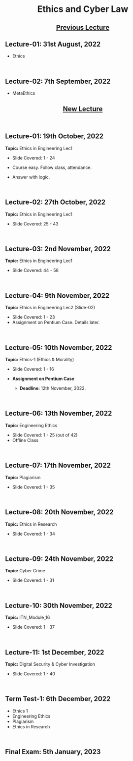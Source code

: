 <h1 align="center">Ethics and Cyber Law</h1>

<h2 align="center"><u><b>Previous Lecture</b></u></h2>

<h2>Lecture-01: 31st August, 2022</h2>

- Ethics

<br><h2>Lecture-02: 7th September, 2022</h2>

- MetaEthics

<h2 align="center"><u><b>New Lecture</b></u></h2>

<br><h2>Lecture-01: 19th October, 2022</h2>

**Topic:** Ethics in Engineering Lec1
- Slide Covered: 1 - 24

- Course easy. Follow class, attendance.
- Answer with logic. 

<br><h2>Lecture-02: 27th October, 2022</h2>

**Topic:** Ethics in Engineering Lec1
- Slide Covered: 25 - 43

<br><h2>Lecture-03: 2nd November, 2022</h2>

**Topic:** Ethics in Engineering Lec1
- Slide Covered: 44 - 58

<br><h2>Lecture-04: 9th November, 2022</h2>

**Topic:** Ethics in Engineering Lec2 (Slide-02)
- Slide Covered: 1 - 23
- Assignment on Pentium Case. Details later.

<br><h2>Lecture-05: 10th November, 2022</h2>

**Topic:** Ethics-1 (Ethics & Morality)
- Slide Covered: 1 - 16

- **Assignment on Pentium Case**<br>
    - **Deadline:** 12th November, 2022.

<br><h2>Lecture-06: 13th November, 2022</h2>

**Topic:** Engineering Ethics
- Slide Covered: 1 - 25 (out of 42)
- Offline Class

<br><h2>Lecture-07: 17th November, 2022</h2>

**Topic:** Plagiarism
- Slide Covered: 1 - 35

<br><h2>Lecture-08: 20th November, 2022</h2>

**Topic:** Ethics in Research
- Slide Covered: 1 - 34

<br><h2>Lecture-09: 24th November, 2022</h2>

**Topic:** Cyber Crime
- Slide Covered: 1 - 31

<br><h2>Lecture-10: 30th November, 2022</h2>

**Topic:** ITN_Module_16
- Slide Covered: 1 - 37

<br><h2>Lecture-11: 1st December, 2022</h2>

**Topic:** Digital Security & Cyber Investigation
- Slide Covered: 1 - 40

<br><h2>Term Test-1: 6th December, 2022</h2>

- Ethics 1
- Engineering Ethics
- Plagiarism
- Ethics in Research

<br><h2>Final Exam: 5th January, 2023</h2>